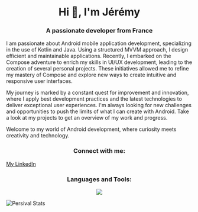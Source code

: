 <h1 align="center">Hi 👋, I'm Jérémy</h1>
<h3 align="center">A passionate developer from France</h3>


I am passionate about Android mobile application development, specializing in the use of Kotlin and Java. 
Using a structured MVVM approach, I design efficient and maintainable applications. 
Recently, I embarked on the Compose adventure to enrich my skills in UI/UX development, leading to the creation of several personal projects. 
These initiatives allowed me to refine my mastery of Compose and explore new ways to create intuitive and responsive user interfaces.

My journey is marked by a constant quest for improvement and innovation, where I apply best development practices and the latest technologies to deliver exceptional user experiences. 
I'm always looking for new challenges and opportunities to push the limits of what I can create with Android. 
Take a look at my projects to get an overview of my work and progress.

Welcome to my world of Android development, where curiosity meets creativity and technology.


<h3 align="center">Connect with me:</h3>
<p align="center">

[My LinkedIn](www.linkedin.com/in/jérémy-b-935188218)


<h3 align="center">Languages and Tools:</h3>
<p align="center">
  <a href="https://skillicons.dev">
    <img src="https://skillicons.dev/icons?i=androidstudio,kotlin,java,gradle,firebase,github,linux,apple,windows,sketchup,photoshop,illustrator&perline=6" />
  </a>
</p>

![Persival Stats](https://github-readme-stats.vercel.app/api?username=persival001&show_icons=true&theme=graywhite)
